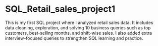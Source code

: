 # SQL_Retail_sales_project1
This is my first SQL project where I analyzed retail sales data. It includes data cleaning, exploration, and solving 10 business queries such as top customers, best-selling months, and shift-wise sales. I also added extra interview-focused queries to strengthen SQL learning and practice.
